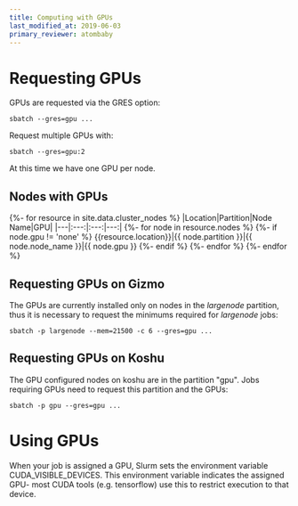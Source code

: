 ```yaml
---
title: Computing with GPUs
last_modified_at: 2019-06-03
primary_reviewer: atombaby
---
```


# Requesting GPUs

GPUs are requested via the GRES option:

    sbatch --gres=gpu ...

Request multiple GPUs with:

    sbatch --gres=gpu:2

At this time we have one GPU per node.

## Nodes with GPUs

{%- for resource in site.data.cluster_nodes %}
|Location|Partition|Node Name|GPU|
|---|:---:|:---:|---:|
{%- for node in resource.nodes %}
{%- if node.gpu != 'none' %}
{{resource.location}}|{{ node.partition }}|{{ node.node_name }}|{{ node.gpu }}
{%- endif %}
{%- endfor %}
{%- endfor %}

## Requesting GPUs on Gizmo

The GPUs are currently installed only on nodes in the _largenode_ partition, thus it is necessary to request the minimums required for _largenode_ jobs:

    sbatch -p largenode --mem=21500 -c 6 --gres=gpu ...

## Requesting GPUs on Koshu

The GPU configured nodes on koshu are in the partition "gpu".  Jobs requiring GPUs need to request this partition and the GPUs:

    sbatch -p gpu --gres=gpu ...

# Using GPUs

When your job is assigned a GPU, Slurm sets the environment variable
CUDA_VISIBLE_DEVICES.  This environment variable indicates the assigned GPU-
most CUDA tools (e.g. tensorflow) use this to restrict execution to that
device.
